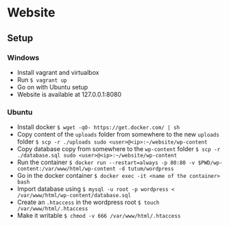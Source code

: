 # Website

## Setup

### Windows

- Install vagrant and virtualbox
- Run `$ vagrant up`
- Go on with Ubuntu setup
- Website is available at 127.0.0.1:8080

### Ubuntu

- Install docker `$ wget -qO- https://get.docker.com/ | sh`
- Copy content of the `uploads` folder from somewhere to the new `uploads` folder `$ scp -r ./uploads sudo <user>@<ip>:~/website/wp-content`
- Copy database copy from somewhere to the `wp-content` folder `$ scp -r ./database.sql sudo <user>@<ip>:~/website/wp-content`
- Run the container `$ docker run --restart=always -p 80:80 -v $PWD/wp-content:/var/www/html/wp-content -d tutum/wordpress`
- Go in the docker container `$ docker exec -it <name of the container> bash`
- Import database using `$ mysql -u root -p wordpress < /var/www/html/wp-content/database.sql`
- Create an `.htaccess` in the wordpress root `$ touch /var/www/html/.htaccess`
- Make it writable `$ chmod -v 666 /var/www/html/.htaccess`
